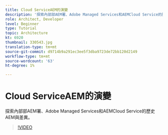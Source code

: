```yaml
---
title: Cloud ServiceAEM的演變
description: '探索內部部AEM署、Adobe Managed Services和AEMCloud Service的歷史AEM與差異。 '
role: Architect, Developer
level: Beginner
type: Tutorial
topic: Architecture
kt: 6920
thumbnail: 330543.jpg
translation-type: tm+mt
source-git-commit: d9714b9a291ec3ee5f3dba9723de72bb120d2149
workflow-type: tm+mt
source-wordcount: '63'
ht-degree: 1%

---
```



# Cloud ServiceAEM的演變

探索內部部AEM署、Adobe Managed Services和AEMCloud Service的歷史AEM與差異。

>[!VIDEO](https://video.tv.adobe.com/v/330543/?quality=12&learn=on)
